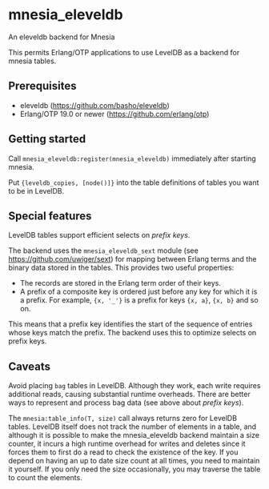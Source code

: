 # mnesia_eleveldb
An eleveldb backend for Mnesia

This permits Erlang/OTP applications to use LevelDB as a backend for
mnesia tables.

## Prerequisites
- eleveldb (https://github.com/basho/eleveldb)
- Erlang/OTP 19.0 or newer (https://github.com/erlang/otp)

## Getting started

Call `mnesia_eleveldb:register(mnesia_eleveldb)` immediately after
starting mnesia.

Put `{leveldb_copies, [node()]}` into the table definitions of
tables you want to be in LevelDB.

## Special features

LevelDB tables support efficient selects on *prefix keys*.

The backend uses the `mnesia_eleveldb_sext` module (see
https://github.com/uwiger/sext) for mapping between Erlang terms and the
binary data stored in the tables. This provides two useful properties:

- The records are stored in the Erlang term order of their keys.
- A prefix of a composite key is ordered just before any key for which
  it is a prefix. For example, `{x, '_'}` is a prefix for keys `{x, a}`,
  `{x, b}` and so on.

This means that a prefix key identifies the start of the sequence of
entries whose keys match the prefix. The backend uses this to optimize
selects on prefix keys.

## Caveats

Avoid placing `bag` tables in LevelDB. Although they work, each write
requires additional reads, causing substantial runtime overheads. There
are better ways to represent and process bag data (see above about
*prefix keys*).

The `mnesia:table_info(T, size)` call always returns zero for LevelDB
tables. LevelDB itself does not track the number of elements in a table, and
although it is possible to make the mnesia_eleveldb backend maintain a size
counter, it incurs a high runtime overhead for writes and deletes since it
forces them to first do a read to check the existence of the key. If you
depend on having an up to date size count at all times, you need to maintain
it yourself. If you only need the size occasionally, you may traverse the
table to count the elements.
